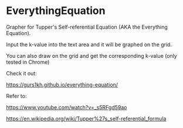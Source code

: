 # EverythingEquation

Grapher for Tupper's Self-referential Equation (AKA the Everything Equation).

Input the k-value into the text area and it will be graphed on the grid.

You can also draw on the grid and get the corresponding k-value (only tested in Chrome)

Check it out:

https://gurs1kh.github.io/everything-equation/

Refer to:

https://www.youtube.com/watch?v=_s5RFgd59ao

https://en.wikipedia.org/wiki/Tupper%27s_self-referential_formula
